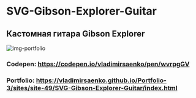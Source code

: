 # SVG-Gibson-Explorer-Guitar

## Кастомная гитара Gibson Explorer

![img-portfolio](https://user-images.githubusercontent.com/56477695/147707746-7f27a41c-8c48-49c4-ad66-6a0cb62292f3.jpg)

### Codepen: https://codepen.io/vladimirsaenko/pen/wvrpgGV
### Portfolio: https://vladimirsaenko.github.io/Portfolio-3/sites/site-49/SVG-Gibson-Explorer-Guitar/index.html
